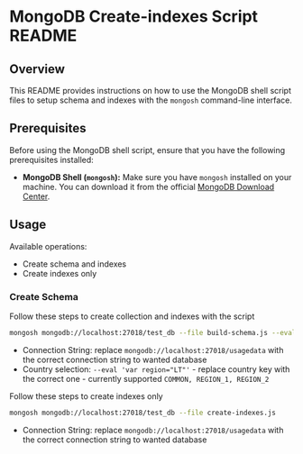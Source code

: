 # MongoDB Create-indexes Script README

## Overview

This README provides instructions on how to use the MongoDB shell script files to setup schema and indexes with the `mongosh` command-line interface.

## Prerequisites

Before using the MongoDB shell script, ensure that you have the following prerequisites installed:

- **MongoDB Shell (`mongosh`):** Make sure you have `mongosh` installed on your machine. You can download it from the official [MongoDB Download Center](https://www.mongodb.com/try/download/shell).

## Usage

Available operations:
* Create schema and indexes
* Create indexes only

### Create Schema

Follow these steps to create collection and indexes with the script

```bash
mongosh mongodb://localhost:27018/test_db --file build-schema.js --eval 'var region="LT"'
```
* Connection String: replace `mongodb://localhost:27018/usagedata` with the correct connection string to wanted database
* Country selection: `--eval 'var region="LT"'` - replace country key with the correct one - currently supported `COMMON, REGION_1, REGION_2`


Follow these steps to create indexes only
```bash
mongosh mongodb://localhost:27018/test_db --file create-indexes.js
```
* Connection String: replace `mongodb://localhost:27018/usagedata` with the correct connection string to wanted database